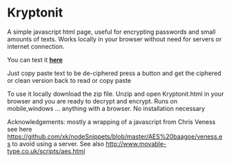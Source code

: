 # Kryptonit
A simple javascript html page, useful for encrypting passwords and small amounts of texts. 
Works locally in your browser without need for servers or internet connection. 

You can test it **[here](https://rawgit.com/ThorsenRune/Kryptonit/master/kryptonit.html)**


Just copy paste text to be de-ciphered press a button and get the ciphered or clean version back to read or copy paste

To use it locally download the zip file. Unzip and open Kryptonit.html in your browser and you are ready to decrypt and encrypt.
Runs on mobile,windows ... anything with a browser. No installation necessary




Acknowledgements:
mostly a wrapping of a javascript from Chris Veness see here https://github.com/xk/nodeSnippets/blob/master/AES%20baagoe/veness.es
to avoid using a server.
See also http://www.movable-type.co.uk/scripts/aes.html
